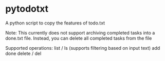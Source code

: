 # pytodotxt
A python script to copy the features of todo.txt

Note: This currently does not support archiving completed tasks into a done.txt file. Instead, you can delete all completed tasks from the file

Supported operations:
list / ls (supports filtering based on input text)
add
done
delete / del
